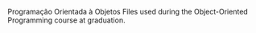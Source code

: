Programação Orientada à Objetos
Files used during the Object-Oriented Programming course at graduation.